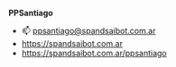 **PPSantiago**
- 📫 ppsantiago@spandsaibot.com.ar
- https://spandsaibot.com.ar
- https://spandsaibot.com.ar/ppsantiago
